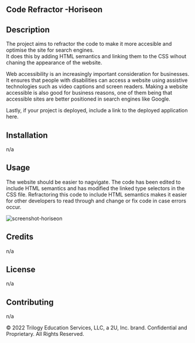 ## Code Refractor -Horiseon
## Description 
The project aims to refractor the code to make it more accesible and optimise the site for search engines.  
It does this by adding HTML semantics and linking them to the CSS wihout chaning the appearance of the website. 

Web accessibility is an increasingly important consideration for businesses. It ensures that people with disabilities can access a website using assistive technologies such as video captions and screen readers.
Making a website accessible is also good for business reasons, one of them being that accessible sites are better positioned in search engines like Google.

Lastly, if your project is deployed, include a link to the deployed application here.

## Installation

n/a

## Usage 
The website should be easier to nagvigate.
The code has been edited to include HTML semantics and has modified the linked type selectors in the CSS file.
Refractoring this code to include HTML semantics makes it easier for other developers to read through and change or fix code in case errors occur. 

![screenshot-horiseon](https://user-images.githubusercontent.com/110252168/197859441-8c268146-0ad5-4d75-9d0d-17b5a8df5055.png)



## Credits

n/a


## License

n/a


## Contributing

n/a

© 2022 Trilogy Education Services, LLC, a 2U, Inc. brand. Confidential and Proprietary. All Rights Reserved.
